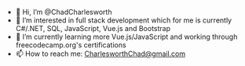 - 👋 Hi, I’m @ChadCharlesworth
- 👀 I’m interested in full stack development which for me is currently C#/.NET, SQL, JavaScript, Vue.js and Bootstrap
- 🌱 I’m currently learning more Vue.js/JavaScript and working through freecodecamp.org's certifications
- 📫 How to reach me: CharlesworthChad@gmail.com

<!---
ChadCharlesworth/ChadCharlesworth is a ✨ special ✨ repository because its `README.md` (this file) appears on your GitHub profile.
You can click the Preview link to take a look at your changes.
--->
